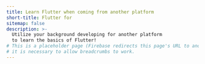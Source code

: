```yaml
---
title: Learn Flutter when coming from another platform
short-title: Flutter for
sitemap: false
description: >-
  Utilize your background developing for another platform
  to learn the basics of Flutter!
# This is a placeholder page (Firebase redirects this page's URL to another);
# it is necessary to allow breadcrumbs to work.
---
```

